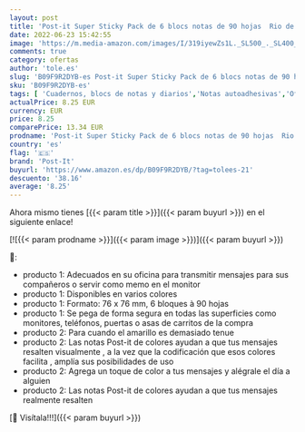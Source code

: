 ```yaml
---
layout: post
title: 'Post-it Super Sticky Pack de 6 blocs notas de 90 hojas  Rio de Janeiro + 6812 1 Pack de 3 blocs de notas adhesivas  38 x 51 mm  color multicolor'
date: 2022-06-23 15:42:55
image: 'https://m.media-amazon.com/images/I/319iyewZs1L._SL500_._SL400_.jpg'
comments: true
category: ofertas
author: 'tole.es'
slug: 'B09F9R2DYB-es Post-it Super Sticky Pack de 6 blocs notas de 90 hojas Rio...'
sku: 'B09F9R2DYB-es'
tags: [ 'Cuadernos, blocs de notas y diarios','Notas autoadhesivas','Oficina y papelería','Productos de papel para oficina','post-it','🇪🇸', ]
actualPrice: 8.25 EUR
currency: EUR
price: 8.25
comparePrice: 13.34 EUR
prodname: 'Post-it Super Sticky Pack de 6 blocs notas de 90 hojas  Rio de Janeiro + 6812 1 Pack de 3 blocs de notas adhesivas  38 x 51 mm  color multicolor'
country: 'es'
flag: '🇪🇸'
brand: 'Post-It'
buyurl: 'https://www.amazon.es/dp/B09F9R2DYB/?tag=tolees-21'
descuento: '38.16'
average: '8.25'
---
```


Ahora mismo tienes [{{< param title >}}]({{< param buyurl >}}) en el siguiente enlace!

[![{{< param prodname >}}]({{< param image >}})]({{< param buyurl >}})

🔎:

- producto 1: Adecuados en su oficina para transmitir mensajes para sus compañeros o servir como memo en el monitor
- producto 1: Disponibles en varios colores
- producto 1: Formato: 76 x 76 mm, 6 bloques à 90 hojas
- producto 1: Se pega de forma segura en todas las superficies como monitores, teléfonos, puertas o asas de carritos de la compra
- producto 2: Para cuando el amarillo es demasiado tenue
- producto 2: Las notas Post-it de colores ayudan a que tus mensajes resalten visualmente , a la vez que la codificación que esos colores facilita , amplía sus posibilidades de uso
- producto 2: Agrega un toque de color a tus mensajes y alégrale el día a alguien
- producto 2: Las notas Post-it de colores ayudan a que tus mensajes realmente resalten

[🛒 Visítala!!!]({{< param buyurl >}})
